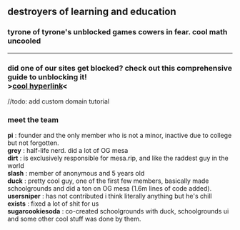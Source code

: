 ## destroyers of learning and education
### tyrone of tyrone's unblocked games cowers in fear. cool math uncooled
---
### did one of our sites get blocked? check out this comprehensive guide to unblocking it! <br> >[cool hyperlink](https://github.com/Bored-Entertainment/.github/blob/main/unblock.md)<
//todo: add custom domain tutorial
### meet the team
**pi** : founder and the only member who is not a minor, inactive due to college but not forgotten. <br>
**grey** : half-life nerd. did a lot of OG mesa <br>
**dirt** : is exclusively responsible for mesa.rip, and like the raddest guy in the world<br>
**slash** : member of anonymous and 5 years old <br>
**duck** : pretty cool guy, one of the first few members, basically made schoolgrounds and did a ton on OG mesa (1.6m lines of code added).<br>
**usersniper** : has not contributed i think literally anything but he's chill <br>
**exists** : fixed a lot of shit for us <br>
**sugarcookiesoda** : co-created schoolgrounds with duck, schoolgrounds ui and some other cool stuff was done by them.
